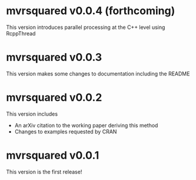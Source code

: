 # mvrsquared v0.0.4 (forthcoming)
This version introduces parallel processing at the C++ level using RcppThread

# mvrsquared v0.0.3
This version makes some changes to documentation including the README

# mvrsquared v0.0.2
This version includes

* An arXiv citation to the working paper deriving this method
* Changes to examples requested by CRAN

# mvrsquared v0.0.1
This version is the first release!

